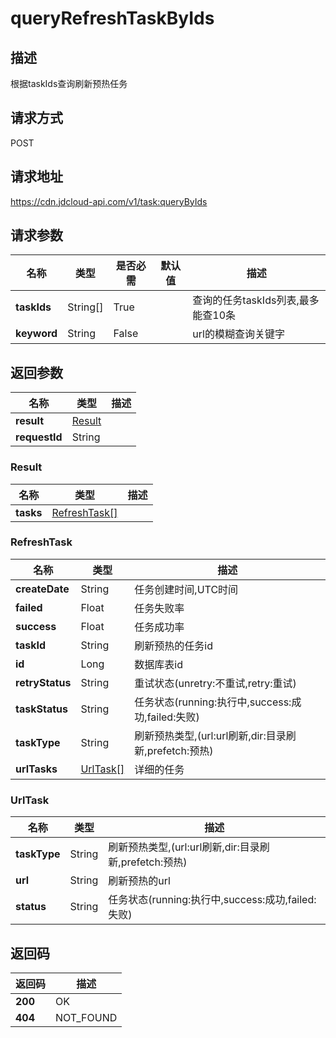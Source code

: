 # queryRefreshTaskByIds


## 描述
根据taskIds查询刷新预热任务

## 请求方式
POST

## 请求地址
https://cdn.jdcloud-api.com/v1/task:queryByIds


## 请求参数
|名称|类型|是否必需|默认值|描述|
|---|---|---|---|---|
|**taskIds**|String[]|True| |查询的任务taskIds列表,最多能查10条|
|**keyword**|String|False| |url的模糊查询关键字|


## 返回参数
|名称|类型|描述|
|---|---|---|
|**result**|[Result](queryrefreshtaskbyids#result)| |
|**requestId**|String| |

### <div id="result">Result</div>
|名称|类型|描述|
|---|---|---|
|**tasks**|[RefreshTask[]](queryrefreshtaskbyids#refreshtask)| |
### <div id="refreshtask">RefreshTask</div>

|名称|类型|描述|
|---|---|---|
|**createDate**|String|任务创建时间,UTC时间|
|**failed**|Float|任务失败率|
|**success**|Float|任务成功率|
|**taskId**|String|刷新预热的任务id|
|**id**|Long|数据库表id|
|**retryStatus**|String|重试状态(unretry:不重试,retry:重试)|
|**taskStatus**|String|任务状态(running:执行中,success:成功,failed:失败)|
|**taskType**|String|刷新预热类型,(url:url刷新,dir:目录刷新,prefetch:预热)|
|**urlTasks**|[UrlTask[]](queryrefreshtaskbyids#urltask)|详细的任务|
### <div id="urltask">UrlTask</div>

|名称|类型|描述|
|---|---|---|
|**taskType**|String|刷新预热类型,(url:url刷新,dir:目录刷新,prefetch:预热)|
|**url**|String|刷新预热的url|
|**status**|String|任务状态(running:执行中,success:成功,failed:失败)|

## 返回码
|返回码|描述|
|---|---|
|**200**|OK|
|**404**|NOT_FOUND|
